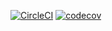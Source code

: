 [![CircleCI](https://circleci.com/gh/jamessuderman/recipeapp.svg?style=svg)](https://circleci.com/gh/jamessuderman/recipeapp)
[![codecov](https://codecov.io/gh/jamessuderman/recipeapp/branch/master/graph/badge.svg)](https://codecov.io/gh/jamessuderman/recipeapp)